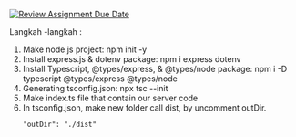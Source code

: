 [![Review Assignment Due Date](https://classroom.github.com/assets/deadline-readme-button-24ddc0f5d75046c5622901739e7c5dd533143b0c8e959d652212380cedb1ea36.svg)](https://classroom.github.com/a/sRKW9Tsr)

Langkah -langkah :

1. Make node.js project: npm init -y
2. Install express.js & dotenv package: npm i express dotenv
3. Install Typescript, @types/express, & @types/node package: npm i -D typescript @types/express @types/node
4. Generating tsconfig.json: npx tsc --init
5. Make index.ts file that contain our server code
6. In tsconfig.json, make new folder call dist, by uncomment outDir.
   ```
   "outDir": "./dist"
   ```
